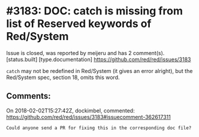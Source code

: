 
#3183: DOC: catch is missing from list of Reserved keywords of Red/System
================================================================================
Issue is closed, was reported by meijeru and has 2 comment(s).
[status.built] [type.documentation]
<https://github.com/red/red/issues/3183>

`catch` may not be redefined in Red/System (it gives an error alright), but the Red/System spec, section 18, omits this word.


Comments:
--------------------------------------------------------------------------------

On 2018-02-02T15:27:42Z, dockimbel, commented:
<https://github.com/red/red/issues/3183#issuecomment-362617311>

    Could anyone send a PR for fixing this in the corresponding doc file?

